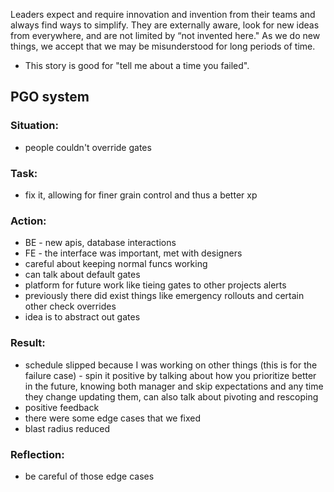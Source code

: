 
Leaders expect and require innovation and invention from their teams and always find ways to simplify. They are externally aware, look for new ideas from everywhere, and are not limited by “not invented here." As we do new things, we accept that we may be misunderstood for long periods of time.
- This story is good for "tell me about a time you failed".

## PGO system
### Situation:
- people couldn't override gates

### Task:
- fix it, allowing for finer grain control and thus a better xp

### Action:
- BE - new apis, database interactions
- FE - the interface was important, met with designers
- careful about keeping normal funcs working
- can talk about default gates
- platform for future work like tieing gates to other projects alerts
- previously there did exist things like emergency rollouts and certain other check overrides
- idea is to abstract out gates

### Result:
- schedule slipped because I was working on other things (this is for the failure case) - spin it positive by talking about how you prioritize better in the future, knowing both manager and skip expectations and any time they change updating them, can also talk about pivoting and rescoping
- positive feedback
- there were some edge cases that we fixed
- blast radius reduced

### Reflection:
- be careful of those edge cases
